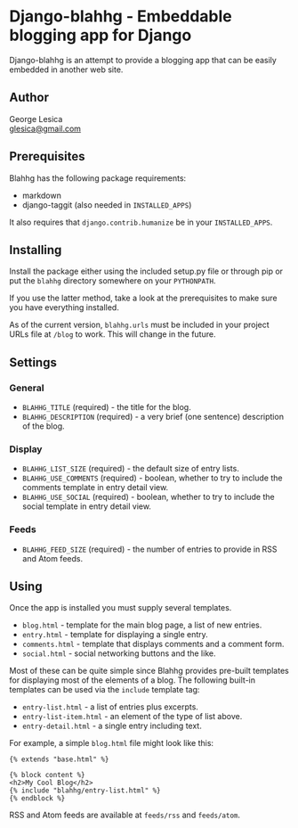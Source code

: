 Django-blahhg - Embeddable blogging app for Django
==================================================
Django-blahhg is an attempt to provide a blogging app that can be easily 
embedded in another web site.

Author
------
George Lesica<br />
<glesica@gmail.com>

Prerequisites
-------------
Blahhg has the following package requirements:

  * markdown
  * django-taggit (also needed in `INSTALLED_APPS`)

It also requires that `django.contrib.humanize` be in your `INSTALLED_APPS`.

Installing
----------
Install the package either using the included setup.py file or through 
pip or put the `blahhg` directory somewhere on your `PYTHONPATH`.

If you use the latter method, take a look at the prerequisites to make sure 
you have everything installed.

As of the current version, `blahhg.urls` must be included in your project 
URLs file at `/blog` to work. This will change in the future.

Settings
--------
### General ###
  * `BLAHHG_TITLE` (required) - the title for the blog.
  * `BLAHHG_DESCRIPTION` (required) - a very brief (one sentence) description 
of the blog.
### Display ###
  * `BLAHHG_LIST_SIZE` (required) - the default size of entry lists.
  * `BLAHHG_USE_COMMENTS` (required) - boolean, whether to try to include 
the comments template in entry detail view.
  * `BLAHHG_USE_SOCIAL` (required) - boolean, whether to try to include the 
social template in entry detail view.
### Feeds ###
  * `BLAHHG_FEED_SIZE` (required) - the number of entries to provide in 
RSS and Atom feeds.
  
Using
-----
Once the app is installed you must supply several templates.

  * `blog.html` - template for the main blog page, a list of new entries.
  * `entry.html` - template for displaying a single entry.
  * `comments.html` - template that displays comments and a comment form.
  * `social.html` - social networking buttons and the like.

Most of these can be quite simple since Blahhg provides pre-built templates 
for displaying most of the elements of a blog. The following built-in 
templates can be used via the `include` template tag:

  * `entry-list.html` - a list of entries plus excerpts.
  * `entry-list-item.html` - an element of the type of list above.
  * `entry-detail.html` - a single entry including text.

For example, a simple `blog.html` file might look like this:

    {% extends "base.html" %}

    {% block content %}
    <h2>My Cool Blog</h2>
    {% include "blahhg/entry-list.html" %}
    {% endblock %}

RSS and Atom feeds are available at `feeds/rss` and `feeds/atom`.
